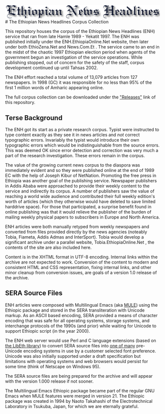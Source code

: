 <img src="images/ENHTOP.gif"/>
# The Ethiopian News Headlines Corpus Collection

This repository houses the corpus of the Ethiopian News Headlines (ENH) service that ran from late Hamle 1989 - Yekatit 1997. The ENH was published initially under the ENH.EthiopiaOnline.Net website, then later under both EthioZena.Net and News.Com.Et .  The service came to an end in the midst of the chaotic 1997 Ethiopian election period when agents of the government begun an investigation of the service operations.  While publishing stopped, out of concern for the safety of the staff, corpus development continued up until Tahsas 2002.

The ENH effort reached a total volume of 13,079 articles from 127 newspapers. In 1998 (GC) it was responsible for no less than 95% of the first 1 million words of Amharic appearing online.

The full corpus collection can be downloaded under the ["Releases"](https://github.com/geezorg/enh-corpus/releases/) link of this repository. 


## Terse Background
The ENH got its start as a private research corpus.  Typist were instructed to type content exactly as they see it in news articles and *not* correct typographic errors. Invariably the typist would introduce their own typographic errors which would be indistinguishable from the source errors. This was deemed OK since error detection and correction was very much a part of the research investigation.  These errors remain in the corpus. 

The value of the growing current news corpus to the diaspora was immediately evident and so they were published online at the end of 1989 EC with the help of Joseph Kibur of NetNation. Promoting the free press in Ethiopia was another goal of the publishing service. Newspaper publishers in Addis Ababa were approached to provide their weekly content to the service and indirectly its corpus. A number of publishers saw the value of reaching a world wide audience and contributed their full weekly edition's worth of articles (which they otherwise would have deleted to save limited harddrive space). For those that participated, a surprise benefit found in online publishing was that it would relieve the publisher of the burden of mailing weekly physical papers to subscribers in Europe and North America.

ENH articles were both manually retyped from weekly newspapers and converted from files provided directly by the news agencies (noteably Tobia, Fiameta, Addis Admas and InterSport). Tobia would develop a significant archive under a parallel website, Tobia.EthiopiaOnline.Net , the contents of the site are also included here.

Content is in the XHTML format in UTF-8 encoding.  Internal links within the archive are not expected to work.  Conversion of the content to modern and consistent HTML and CSS representation, fixing internal links, and other minor cleanup from conversion issues, are goals of a version 1.0 release of the archive.

## SERA Source Files
ENH articles were composed with Multilingual Emacs (aka [MULE](https://en.wikipedia.org/wiki/MULE)) using the Ethiopic package and stored in the SERA transliteration with Unicode markup. As an ASCII based encoding, SERA provided a means of character encoding that was safe for all operating systems, storage systems, and interchange protocols of the 1990s (and prior) while waiting for Unicode to support Ethiopic script (in the year 2000).

The ENH web server would use Perl and C language extensions (based on [the LibEth library](http://libeth.sourceforge.net/)) to convert SERA source files into [one of many](http://libeth.sourceforge.net/CharacterSets.html]) pre-Unicode encoding systems in use by a customer selected font preference. Unicode was also initially supported under a draft specification but limitations with operating systems and web browsers would persist for some time (think of Netscape on Windows 95).

The SERA source files are being prepared for the archive and will appear with the version 1.000 release if not sooner. 

The Multilingual Emacs Ethiopic package became part of the regular GNU Emacs when MULE features were merged in version 21. The Ethiopic package was created in 1994 by Naoto Takahashi of the Electrotechnical Laboratory in Tsukuba, Japan, for which we are eternally grateful.  



